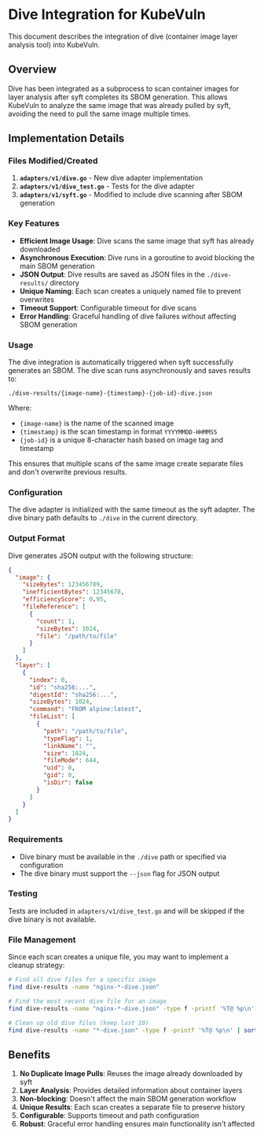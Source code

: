 # Dive Integration for KubeVuln

This document describes the integration of dive (container image layer analysis tool) into KubeVuln.

## Overview

Dive has been integrated as a subprocess to scan container images for layer analysis after syft completes its SBOM generation. This allows KubeVuln to analyze the same image that was already pulled by syft, avoiding the need to pull the same image multiple times.

## Implementation Details

### Files Modified/Created

1. **`adapters/v1/dive.go`** - New dive adapter implementation
2. **`adapters/v1/dive_test.go`** - Tests for the dive adapter
3. **`adapters/v1/syft.go`** - Modified to include dive scanning after SBOM generation

### Key Features

- **Efficient Image Usage**: Dive scans the same image that syft has already downloaded
- **Asynchronous Execution**: Dive runs in a goroutine to avoid blocking the main SBOM generation
- **JSON Output**: Dive results are saved as JSON files in the `./dive-results/` directory
- **Unique Naming**: Each scan creates a uniquely named file to prevent overwrites
- **Timeout Support**: Configurable timeout for dive scans
- **Error Handling**: Graceful handling of dive failures without affecting SBOM generation

### Usage

The dive integration is automatically triggered when syft successfully generates an SBOM. The dive scan runs asynchronously and saves results to:

```
./dive-results/{image-name}-{timestamp}-{job-id}-dive.json
```

Where:
- `{image-name}` is the name of the scanned image
- `{timestamp}` is the scan timestamp in format `YYYYMMDD-HHMMSS`
- `{job-id}` is a unique 8-character hash based on image tag and timestamp

This ensures that multiple scans of the same image create separate files and don't overwrite previous results.

### Configuration

The dive adapter is initialized with the same timeout as the syft adapter. The dive binary path defaults to `./dive` in the current directory.

### Output Format

Dive generates JSON output with the following structure:

```json
{
  "image": {
    "sizeBytes": 123456789,
    "inefficientBytes": 12345678,
    "efficiencyScore": 0.95,
    "fileReference": [
      {
        "count": 1,
        "sizeBytes": 1024,
        "file": "/path/to/file"
      }
    ]
  },
  "layer": [
    {
      "index": 0,
      "id": "sha256:...",
      "digestId": "sha256:...",
      "sizeBytes": 1024,
      "command": "FROM alpine:latest",
      "fileList": [
        {
          "path": "/path/to/file",
          "typeFlag": 1,
          "linkName": "",
          "size": 1024,
          "fileMode": 644,
          "uid": 0,
          "gid": 0,
          "isDir": false
        }
      ]
    }
  ]
}
```

### Requirements

- Dive binary must be available in the `./dive` path or specified via configuration
- The dive binary must support the `--json` flag for JSON output

### Testing

Tests are included in `adapters/v1/dive_test.go` and will be skipped if the dive binary is not available.

### File Management

Since each scan creates a unique file, you may want to implement a cleanup strategy:

```bash
# Find all dive files for a specific image
find dive-results -name "nginx-*-dive.json"

# Find the most recent dive file for an image
find dive-results -name "nginx-*-dive.json" -type f -printf '%T@ %p\n' | sort -nr | head -1 | cut -d' ' -f2-

# Clean up old dive files (keep last 10)
find dive-results -name "*-dive.json" -type f -printf '%T@ %p\n' | sort -nr | tail -n +11 | cut -d' ' -f2- | xargs rm -f
```

## Benefits

1. **No Duplicate Image Pulls**: Reuses the image already downloaded by syft
2. **Layer Analysis**: Provides detailed information about container layers
3. **Non-blocking**: Doesn't affect the main SBOM generation workflow
4. **Unique Results**: Each scan creates a separate file to preserve history
5. **Configurable**: Supports timeout and path configuration
6. **Robust**: Graceful error handling ensures main functionality isn't affected 